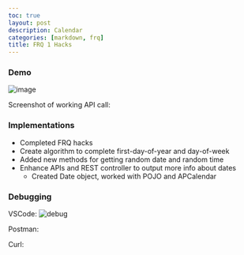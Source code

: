 ```yaml
---
toc: true
layout: post
description: Calendar
categories: [markdown, frq]
title: FRQ 1 Hacks
---
```


### Demo

![image](https://user-images.githubusercontent.com/56745453/202531879-2f143fc4-797f-49a0-bcbf-c49e45ebc183.png)

Screenshot of working API call:

### Implementations

- Completed FRQ hacks
- Create algorithm to complete first-day-of-year and day-of-week
- Added new methods for getting random date and random time
- Enhance APIs and REST controller to output more info about dates
   - Created Date object, worked with POJO and APCalendar

### Debugging

VSCode: ![debug](https://user-images.githubusercontent.com/56745453/202524702-e42aa701-bd8c-44f6-8d9c-d2617167d72a.png)

Postman:

Curl:
